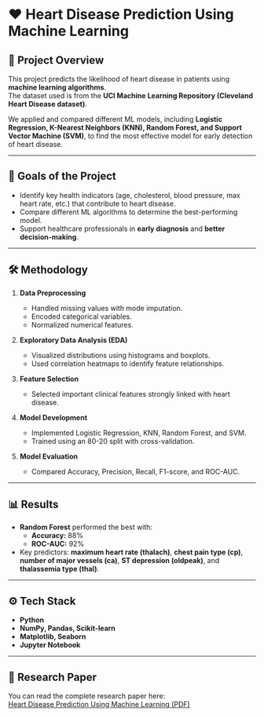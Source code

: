 # ❤️ Heart Disease Prediction Using Machine Learning  

## 📌 Project Overview  
This project predicts the likelihood of heart disease in patients using **machine learning algorithms**.  
The dataset used is from the **UCI Machine Learning Repository (Cleveland Heart Disease dataset)**.  

We applied and compared different ML models, including **Logistic Regression, K-Nearest Neighbors (KNN), Random Forest, and Support Vector Machine (SVM)**, to find the most effective model for early detection of heart disease.  

---

## 🎯 Goals of the Project  
- Identify key health indicators (age, cholesterol, blood pressure, max heart rate, etc.) that contribute to heart disease.  
- Compare different ML algorithms to determine the best-performing model.  
- Support healthcare professionals in **early diagnosis** and **better decision-making**.  

---

## 🛠️ Methodology  
1. **Data Preprocessing**  
   - Handled missing values with mode imputation.  
   - Encoded categorical variables.  
   - Normalized numerical features.  

2. **Exploratory Data Analysis (EDA)**  
   - Visualized distributions using histograms and boxplots.  
   - Used correlation heatmaps to identify feature relationships.  

3. **Feature Selection**  
   - Selected important clinical features strongly linked with heart disease.  

4. **Model Development**  
   - Implemented Logistic Regression, KNN, Random Forest, and SVM.  
   - Trained using an 80-20 split with cross-validation.  

5. **Model Evaluation**  
   - Compared Accuracy, Precision, Recall, F1-score, and ROC-AUC.  

---

## 📊 Results  
- **Random Forest** performed the best with:  
  - **Accuracy:** 88%  
  - **ROC-AUC:** 92%  
- Key predictors: **maximum heart rate (thalach)**, **chest pain type (cp)**, **number of major vessels (ca)**, **ST depression (oldpeak)**, and **thalassemia type (thal)**.  

---

## ⚙️ Tech Stack  
- **Python**  
- **NumPy, Pandas, Scikit-learn**  
- **Matplotlib, Seaborn**  
- **Jupyter Notebook**  

---
## 📄 Research Paper
You can read the complete research paper here:  
[Heart Disease Prediction Using Machine Learning (PDF)](Research_Paper(24-PBD-008).pdf)


